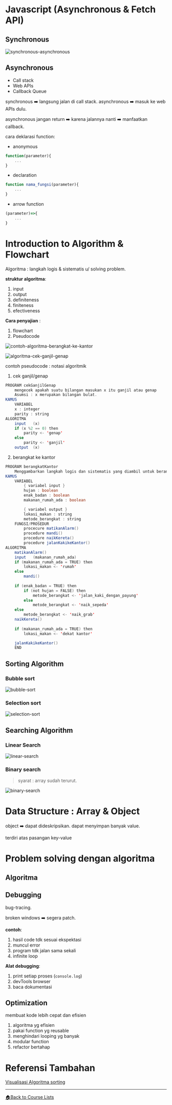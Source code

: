 # Javascript (Asynchronous & Fetch API)

## Synchronous

![synchronous-asynchronous](./img/synchronous-asynchronous.png)

## Asynchronous
- Call stack
- Web APIs
- Callback Queue

synchronous ➡️ langsung jalan di call stack.
asynchronous ➡️ masuk ke web APIs dulu.

asynchronous jangan return ➡️ karena jalannya nanti ➡️ manfaatkan callback.

cara deklarasi function:
- anonymous
```js
function(parameter){
    ...
}
```
- declaration
```js
function nama_fungsi(parameter){
    ...
}
```
- arrow function
```js
(parameter)=>{
    ...
}
```

# Introduction to Algorithm & Flowchart
Algoritma : langkah logis & sistematis u/ solving problem.

**struktur algoritma**:
1. input
2. output
3. definiteness
4. finiteness
5. efectiveness

**Cara penyajian** :
1. flowchart
2. Pseudocode

![contoh-algoritma-berangkat-ke-kantor](./img/contoh-algoritma-berangkat-ke-kantor.png)

![algoritma-cek-ganjil-genap](./img/algoritma-cek-ganjil-genap.png)

contoh pseudocode : notasi algoritmik

1. cek ganjil/genap
```java
PROGRAM cekGanjilGenap
    mengecek apakah suatu bilangan masukan x itu ganjil atau genap
    Asumsi : x merupakan bilangan bulat.
KAMUS
    VARIABEL
    x : integer
    parity : string
ALGORITMA   
    input   (x)
    if (x %2 == 0) then
        parity <- 'genap'
    else
        parity <- 'ganjil'
    output  (x)
```

2. berangkat ke kantor
```java
PROGRAM berangkatKantor
    Menggambarkan langkah logis dan sistematis yang diambil untuk berangkat dari rumah ke kantor.
KAMUS
    VARIABEL
        { variabel input }
        hujan : boolean
        enak_badan : boolean
        makanan_rumah_ada : boolean

        { variabel output }
        lokasi_makan : string
        metode_berangkat : string
    FUNGSI/PROSEDUR
        procecure matikanAlarm()
        procedure mandi()
        procedure naikKereta()
        procedure jalanKakikeKantor()
ALGORITMA
    matikanAlarm()
    input   (makanan_rumah_ada)
    if (makanan_rumah_ada = TRUE) then
        lokasi_makan <- 'rumah'
    else
        mandi()
    
    if (enak_badan = TRUE) then
        if (not hujan = FALSE) then
            metode_berangkat <- 'jalan_kaki_dengan_payung'
        else
            metode_berangkat <- 'naik_sepeda'
    else
        metode_berangkat <- 'naik_grab'
    naikKereta()
    
    if (makanan_rumah_ada = TRUE) then
        lokasi_makan <- 'dekat kantor'

    jalanKakikeKantor()
    END
```
## Sorting Algorithm
### Bubble sort
![bubble-sort](./img/bubble-sort.png)

### Selection sort
![selection-sort](./img/selection-sort.png)

## Searching Algorithm
### Linear Search

![linear-search](./img/linear-search.png)

### Binary search

> syarat : array sudah terurut.

![binary-search](./img/binary-search.png)

# Data Structure : Array & Object
object ➡️ dapat dideskripsikan. dapat menyimpan banyak value.

terdiri atas pasangan key-value

# Problem solving dengan algoritma
## Algoritma
## Debugging

bug-tracing.

broken windows ➡️ segera patch.

**contoh**:
1. hasil code tdk sesuai ekspektasi
2. muncul error
3. program tdk jalan sama sekali
4. infinite loop

**Alat debugging**:
1. print setiap proses (`console.log`)
2. devTools browser
3. baca dokumentasi

## Optimization
membuat kode lebih cepat dan efisien

1. algoritma yg efisien
2. pakai function yg reusable
3. menghindari looping yg banyak
4. modular function
5. refactor bertahap


# Referensi Tambahan
[Visualisasi Algoritma sorting](https://visualgo.net/en/sorting)

---
[🏠Back to Course Lists](https://odp-bni-330.github.io/)